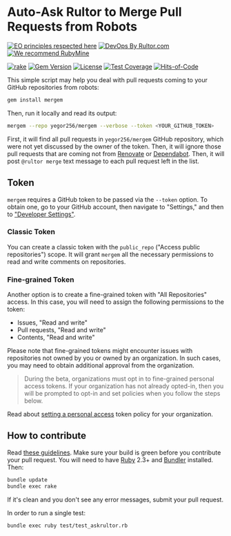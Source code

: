 # Auto-Ask Rultor to Merge Pull Requests from Robots

[![EO principles respected here](https://www.elegantobjects.org/badge.svg)](https://www.elegantobjects.org)
[![DevOps By Rultor.com](https://www.rultor.com/b/yegor256/mergem)](https://www.rultor.com/p/yegor256/mergem)
[![We recommend RubyMine](https://www.elegantobjects.org/rubymine.svg)](https://www.jetbrains.com/ruby/)

[![rake](https://github.com/yegor256/mergem/actions/workflows/rake.yml/badge.svg)](https://github.com/yegor256/mergem/actions/workflows/rake.yml)
[![Gem Version](https://badge.fury.io/rb/mergem.svg)](https://badge.fury.io/rb/mergem)
[![License](https://img.shields.io/badge/license-MIT-green.svg)](https://github.com/yegor256/mergem/blob/master/LICENSE.txt)
[![Test Coverage](https://img.shields.io/codecov/c/github/yegor256/mergem.svg)](https://codecov.io/github/yegor256/mergem?branch=master)
[![Hits-of-Code](https://hitsofcode.com/github/yegor256/mergem)](https://hitsofcode.com/view/github/yegor256/mergem)

This simple script may help you deal with pull requests
coming to your GitHub repositories from robots:

```bash
gem install mergem
```

Then, run it locally and read its output:

```bash
mergem --repo yegor256/mergem --verbose --token <YOUR_GITHUB_TOKEN>
```

First, it will find all pull requests in `yegor256/mergem` GitHub repository,
which were not yet discussed by the owner of the token. Then, it will ignore
those pull requests that are coming not
from [Renovate](https://github.com/apps/renovate)
or [Dependabot](https://github.com/dependabot). Then, it will
post `@rultor merge` text message to each pull request left in the list.

## Token

`mergem` requires a GitHub token to be passed via the `--token` option.
To obtain one, go to your GitHub account, then navigate to "Settings," and then
to ["Developer Settings"](https://github.com/settings/tokens).

### Classic Token

You can create a classic token with the `public_repo` ("Access public
repositories") scope. It will grant `mergem` all the necessary permissions to
read and write comments on repositories.

### Fine-grained Token

Another option is to create a fine-grained token with "All Repositories" access.
In this case, you will need to assign the following permissions to the token:

* Issues, "Read and write"
* Pull requests, "Read and write"
* Contents, "Read and write"

Please note that fine-grained tokens might encounter issues with repositories
not owned by you or owned by an organization. In such cases, you may need to
obtain additional approval from the organization.

> During the beta, organizations must opt in to fine-grained personal access
> tokens. If your organization has not already opted-in, then you will be
> prompted
> to opt-in and set policies when you follow the steps below.

Read about [setting a personal access][PAT] token policy for your organization.

## How to contribute

Read [these guidelines](https://www.yegor256.com/2014/04/15/github-guidelines.html).
Make sure your build is green before you contribute your pull request. You will
need to have [Ruby](https://www.ruby-lang.org/en/) 2.3+
and [Bundler](https://bundler.io/) installed. Then:

```bash
bundle update
bundle exec rake
```

If it's clean and you don't see any error messages, submit your pull request.

In order to run a single test:

```bash
bundle exec ruby test/test_askrultor.rb
```

[PAT]: https://docs.github.com/en/organizations/managing-programmatic-access-to-your-organization/setting-a-personal-access-token-policy-for-your-organization
